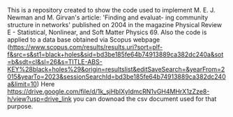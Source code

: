 This is a repository created to show the code used to implement M. E. J. Newman and M. Girvan's article: 'Finding and evaluat-
ing community structure in networks' published on 2004 in the magazine Physical Review
E - Statistical, Nonlinear, and Soft Matter Physics 69. Also the code is applied to a data base obtained via Scopus webpage (https://www.scopus.com/results/results.uri?sort=plf-f&src=s&st1=black+holes&sid=bd3be185fe64b74913889ca382dc240a&sot=b&sdt=cl&sl=26&s=TITLE-ABS-KEY%28black+holes%29&origin=resultslist&editSaveSearch=&yearFrom=2015&yearTo=2023&sessionSearchId=bd3be185fe64b74913889ca382dc240a&limit=10)
Here https://drive.google.com/file/d/1k_sjHbIXyldmcRN1vGH4MHrX1zZze8-h/view?usp=drive_link you can downoad the csv document used for that purpose.
